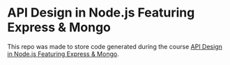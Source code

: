 # API Design in Node.js Featuring Express & Mongo

This repo was made to store code generated during the course [API Design in Node.js Featuring Express & Mongo](https://www.pluralsight.com/courses/api-design-nodejs-express-mongo).